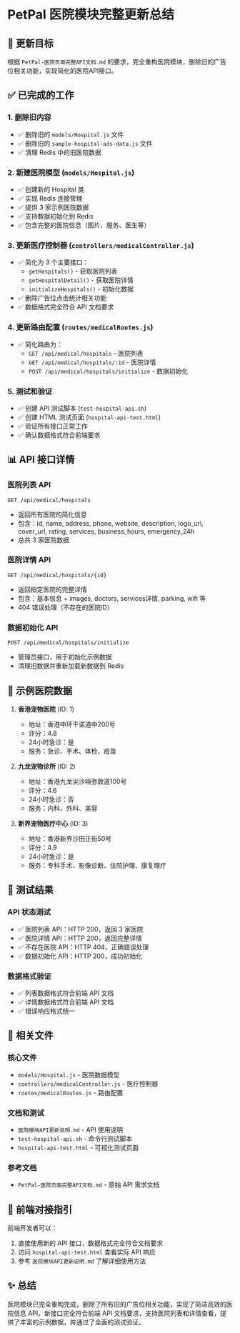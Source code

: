 # PetPal 医院模块完整更新总结

## 🎯 更新目标
根据 `PetPal-医院页面完整API文档.md` 的要求，完全重构医院模块，删除旧的广告位相关功能，实现简化的医院API接口。

## ✅ 已完成的工作

### 1. 删除旧内容
- ✅ 删除旧的 `models/Hospital.js` 文件
- ✅ 删除旧的 `sample-hospital-ads-data.js` 文件
- ✅ 清理 Redis 中的旧医院数据

### 2. 新建医院模型 (`models/Hospital.js`)
- ✅ 创建新的 Hospital 类
- ✅ 实现 Redis 连接管理
- ✅ 提供 3 家示例医院数据
- ✅ 支持数据初始化到 Redis
- ✅ 包含完整的医院信息（图片、服务、医生等）

### 3. 更新医疗控制器 (`controllers/medicalController.js`)
- ✅ 简化为 3 个主要接口：
  - `getHospitals()` - 获取医院列表
  - `getHospitalDetail()` - 获取医院详情
  - `initializeHospitals()` - 初始化数据
- ✅ 删除广告位点击统计相关功能
- ✅ 数据格式完全符合 API 文档要求

### 4. 更新路由配置 (`routes/medicalRoutes.js`)
- ✅ 简化路由为：
  - `GET /api/medical/hospitals` - 医院列表
  - `GET /api/medical/hospitals/:id` - 医院详情
  - `POST /api/medical/hospitals/initialize` - 数据初始化

### 5. 测试和验证
- ✅ 创建 API 测试脚本 (`test-hospital-api.sh`)
- ✅ 创建 HTML 测试页面 (`hospital-api-test.html`)
- ✅ 验证所有接口正常工作
- ✅ 确认数据格式符合前端要求

## 📊 API 接口详情

### 医院列表 API
```
GET /api/medical/hospitals
```
- 返回所有医院的简化信息
- 包含：id, name, address, phone, website, description, logo_url, cover_url, rating, services, business_hours, emergency_24h
- 总共 3 家医院数据

### 医院详情 API
```
GET /api/medical/hospitals/{id}
```
- 返回指定医院的完整详情
- 包含：基本信息 + images, doctors, services详情, parking, wifi 等
- 404 错误处理（不存在的医院ID）

### 数据初始化 API
```
POST /api/medical/hospitals/initialize
```
- 管理员接口，用于初始化示例数据
- 清理旧数据并重新加载新数据到 Redis

## 🏥 示例医院数据

1. **香港宠物医院** (ID: 1)
   - 地址：香港中环干诺道中200号
   - 评分：4.8
   - 24小时急诊：是
   - 服务：急诊、手术、体检、疫苗

2. **九龙宠物诊所** (ID: 2)
   - 地址：香港九龙尖沙咀弥敦道100号
   - 评分：4.6
   - 24小时急诊：否
   - 服务：内科、外科、美容

3. **新界宠物医疗中心** (ID: 3)
   - 地址：香港新界沙田正街50号
   - 评分：4.9
   - 24小时急诊：是
   - 服务：专科手术、影像诊断、住院护理、康复理疗

## 🧪 测试结果

### API 状态测试
- ✅ 医院列表 API：HTTP 200，返回 3 家医院
- ✅ 医院详情 API：HTTP 200，返回完整详情
- ✅ 不存在医院 API：HTTP 404，正确错误处理
- ✅ 数据初始化 API：HTTP 200，成功初始化

### 数据格式验证
- ✅ 列表数据格式符合前端 API 文档
- ✅ 详情数据格式符合前端 API 文档
- ✅ 错误响应格式统一

## 🔗 相关文件

### 核心文件
- `models/Hospital.js` - 医院数据模型
- `controllers/medicalController.js` - 医疗控制器
- `routes/medicalRoutes.js` - 路由配置

### 文档和测试
- `医院模块API更新说明.md` - API 使用说明
- `test-hospital-api.sh` - 命令行测试脚本
- `hospital-api-test.html` - 可视化测试页面

### 参考文档
- `PetPal-医院页面完整API文档.md` - 原始 API 需求文档

## 🚀 前端对接指引

前端开发者可以：
1. 直接使用新的 API 接口，数据格式完全符合文档要求
2. 访问 `hospital-api-test.html` 查看实际 API 响应
3. 参考 `医院模块API更新说明.md` 了解详细使用方法

## ✨ 总结

医院模块已完全重构完成，删除了所有旧的广告位相关功能，实现了简洁高效的医院信息 API。新接口完全符合前端 API 文档要求，支持医院列表和详情查看，提供了丰富的示例数据，并通过了全面的测试验证。
